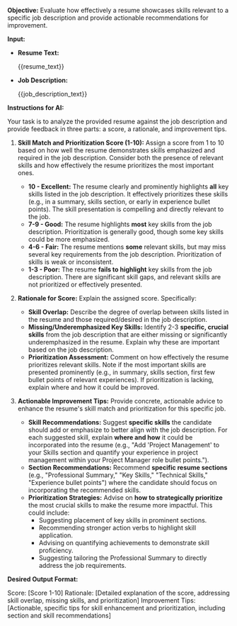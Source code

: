 **Objective:** Evaluate how effectively a resume showcases skills relevant to a specific job description and provide actionable recommendations for improvement.

**Input:**

- **Resume Text:**

  {{resume_text}}

- **Job Description:**

  {{job_description_text}}

**Instructions for AI:**

Your task is to analyze the provided resume against the job description and provide feedback in three parts: a score, a rationale, and improvement tips.

1.  **Skill Match and Prioritization Score (1-10):** Assign a score from 1 to 10 based on how well the resume demonstrates skills emphasized and required in the job description. Consider both the presence of relevant skills and how effectively the resume prioritizes the most important ones.

    - **10 - Excellent:** The resume clearly and prominently highlights **all** key skills listed in the job description. It effectively prioritizes these skills (e.g., in a summary, skills section, or early in experience bullet points). The skill presentation is compelling and directly relevant to the job.
    - **7-9 - Good:** The resume highlights **most** key skills from the job description. Prioritization is generally good, though some key skills could be more emphasized.
    - **4-6 - Fair:** The resume mentions **some** relevant skills, but may miss several key requirements from the job description. Prioritization of skills is weak or inconsistent.
    - **1-3 - Poor:** The resume **fails to highlight** key skills from the job description. There are significant skill gaps, and relevant skills are not prioritized or effectively presented.

2.  **Rationale for Score:** Explain the assigned score. Specifically:

    - **Skill Overlap:** Describe the degree of overlap between skills listed in the resume and those required/desired in the job description.
    - **Missing/Underemphasized Key Skills:** Identify 2-3 **specific, crucial skills** from the job description that are either missing or significantly underemphasized in the resume. Explain why these are important based on the job description.
    - **Prioritization Assessment:** Comment on how effectively the resume prioritizes relevant skills. Note if the most important skills are presented prominently (e.g., in summary, skills section, first few bullet points of relevant experiences). If prioritization is lacking, explain where and how it could be improved.

3.  **Actionable Improvement Tips:** Provide concrete, actionable advice to enhance the resume's skill match and prioritization for this specific job.

    - **Skill Recommendations:** Suggest **specific skills** the candidate should add or emphasize to better align with the job description. For each suggested skill, explain **where and how** it could be incorporated into the resume (e.g., "Add 'Project Management' to your Skills section and quantify your experience in project management within your Project Manager role bullet points.").
    - **Section Recommendations:** Recommend **specific resume sections** (e.g., "Professional Summary," "Key Skills," "Technical Skills," "Experience bullet points") where the candidate should focus on incorporating the recommended skills.
    - **Prioritization Strategies:** Advise on **how to strategically prioritize** the most crucial skills to make the resume more impactful. This could include:
      - Suggesting placement of key skills in prominent sections.
      - Recommending stronger action verbs to highlight skill application.
      - Advising on quantifying achievements to demonstrate skill proficiency.
      - Suggesting tailoring the Professional Summary to directly address the job requirements.

**Desired Output Format:**

Score: [Score 1-10]
Rationale: [Detailed explanation of the score, addressing skill overlap, missing skills, and prioritization]
Improvement Tips: [Actionable, specific tips for skill enhancement and prioritization, including section and skill recommendations]
